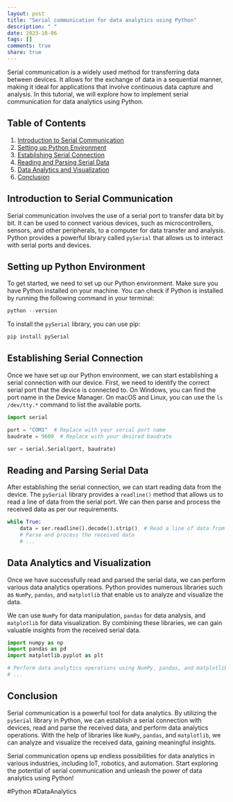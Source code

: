 ```yaml
---
layout: post
title: "Serial communication for data analytics using Python"
description: " "
date: 2023-10-06
tags: []
comments: true
share: true
---
```


Serial communication is a widely used method for transferring data between devices. It allows for the exchange of data in a sequential manner, making it ideal for applications that involve continuous data capture and analysis. In this tutorial, we will explore how to implement serial communication for data analytics using Python.

## Table of Contents

1. [Introduction to Serial Communication](#introduction-to-serial-communication)
2. [Setting up Python Environment](#setting-up-python-environment)
3. [Establishing Serial Connection](#establishing-serial-connection)
4. [Reading and Parsing Serial Data](#reading-and-parsing-serial-data)
5. [Data Analytics and Visualization](#data-analytics-and-visualization)
6. [Conclusion](#conclusion)

## Introduction to Serial Communication

Serial communication involves the use of a serial port to transfer data bit by bit. It can be used to connect various devices, such as microcontrollers, sensors, and other peripherals, to a computer for data transfer and analysis. Python provides a powerful library called `pySerial` that allows us to interact with serial ports and devices.

## Setting up Python Environment

To get started, we need to set up our Python environment. Make sure you have Python installed on your machine. You can check if Python is installed by running the following command in your terminal:

```python
python --version
```

To install the `pySerial` library, you can use pip:

```python
pip install pySerial
```

## Establishing Serial Connection

Once we have set up our Python environment, we can start establishing a serial connection with our device. First, we need to identify the correct serial port that the device is connected to. On Windows, you can find the port name in the Device Manager. On macOS and Linux, you can use the `ls /dev/tty.*` command to list the available ports.

```python
import serial

port = "COM1"  # Replace with your serial port name
baudrate = 9600  # Replace with your desired baudrate

ser = serial.Serial(port, baudrate)
```

## Reading and Parsing Serial Data

After establishing the serial connection, we can start reading data from the device. The `pySerial` library provides a `readline()` method that allows us to read a line of data from the serial port. We can then parse and process the received data as per our requirements.

```python
while True:
    data = ser.readline().decode().strip()  # Read a line of data from the serial port
    # Parse and process the received data
    # ...
```

## Data Analytics and Visualization

Once we have successfully read and parsed the serial data, we can perform various data analytics operations. Python provides numerous libraries such as `NumPy`, `pandas`, and `matplotlib` that enable us to analyze and visualize the data.

We can use `NumPy` for data manipulation, `pandas` for data analysis, and `matplotlib` for data visualization. By combining these libraries, we can gain valuable insights from the received serial data.

```python
import numpy as np
import pandas as pd
import matplotlib.pyplot as plt

# Perform data analytics operations using NumPy, pandas, and matplotlib
# ...
```

## Conclusion

Serial communication is a powerful tool for data analytics. By utilizing the `pySerial` library in Python, we can establish a serial connection with devices, read and parse the received data, and perform data analytics operations. With the help of libraries like `NumPy`, `pandas`, and `matplotlib`, we can analyze and visualize the received data, gaining meaningful insights.

Serial communication opens up endless possibilities for data analytics in various industries, including IoT, robotics, and automation. Start exploring the potential of serial communication and unleash the power of data analytics using Python!

\#Python \#DataAnalytics